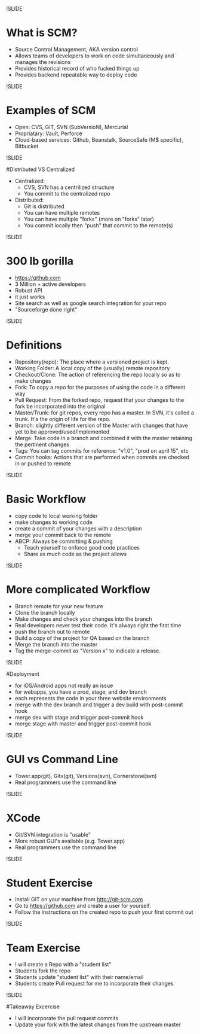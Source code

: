 !SLIDE
# What is SCM?
  
  - Source Control Management, AKA version control
  - Allows teams of developers to work on code simultaneously and manages the revisions
  - Provides historical record of who fucked things up
  - Provides backend repeatable way to deploy code

!SLIDE
  
# Examples of SCM

  - Open: CVS, GIT, SVN (SubVersioN), Mercurial
  - Propriatary: Vault, Perforce
  - Cloud-based services: Github, Beanstalk, SourceSafe (M$ specific), Bitbucket
  
!SLIDE

#Distributed VS Centralized
  - Centralized:
    - CVS, SVN has a centrilized structure
    - You commit to the centralized repo
  - Distributed:
    - Git is distributed
    - You can have multiple remotes
    - You can have multiple "forks" (more on "forks" later)
    - You commit locally then "push" that commit to the remote(s)

!SLIDE
  
# 300 lb gorilla
  - https://github.com
  - 3 Million + active developers
  - Robust API
  - it just works
  - Site search as well as google search integration for your repo
  - "Sourceforge done right"
  
!SLIDE
    
# Definitions
  - Repository(repo): The place where a versioned project is kept.
  - Working Folder: A local copy of the (usually) remote repository
  - Checkout/Clone: The action of referencing the repo locally so as to make changes
  - Fork: To copy a repo for the purposes of using the code in a different way
  - Pull Request: From the forked repo, request that your changes to the fork be incorporated into the original
  - Master/Trunk: for git repos, every repo has a master. In SVN, it's called a trunk. It's the origin of life for the repo.
  - Branch: slightly different version of the Master with changes that have yet to be approved/used/implemented
  - Merge: Take code in a branch and combined it with the master retaining the pertinent changes
  - Tags: You can tag commits for reference: "v1.0", "prod on april 15", etc 
  - Commit hooks: Actions that are performed when commits are checked in or pushed to remote
  
!SLIDE
  
# Basic Workflow
  - copy code to local working folder
  - make changes to working code
  - create a commit of your changes with a description
  - merge your commit back to the remote
  - ABCP: Always be committing & pushing
    - Teach yourself to enforce good code practices
    - Share as much code as the project allows
  
!SLIDE
  
# More complicated Workflow
  - Branch remote for your new feature
  - Clone the branch locally
  - Make changes and check your changes into the branch
  - Real developers never test their code. It's always right the first time
  - push the branch out to remote
  - Build a copy of the project for QA based on the branch
  - Merge the branch into the master
  - Tag the merge-commit as "Version x" to indicate a release.

!SLIDE

#Deployment
  - for iOS/Android apps not really an issue
  - for webapps, you have a prod, stage, and dev branch
  - each represents the code in your three website environments
  - merge with the dev branch and trigger a dev build with post-commit hook
  - merge dev with stage and trigger post-commit hook
  - merge stage with master and trigger post-commit hook
  
!SLIDE
  
# GUI vs Command Line
  - Tower.app(git), Gitx(git), Versions(svn), Cornerstone(svn)
  - Real programmers use the command line
  
!SLIDE
  
# XCode
  - Git/SVN integration is "usable"
  - More robust GUI's available (e.g. Tower.app)
  - Real programmers use the command line
  
!SLIDE

# Student Exercise
  - Install GIT on your machine from http://git-scm.com
  - Go to https://github.com and create a user for yourself.
  - Follow the instructions on the created repo to push your first commit out
  
!SLIDE

# Team Exercise
  - I will create a Repo with a "student list"
  - Students fork the repo
  - Students update "student list" with their name/email
  - Students create Pull request for me to incorporate their changes
  
!SLIDE

#Takeaway Excercise
  - I will incorporate the pull request commits
  - Update your fork with the latest changes from the upstream master

